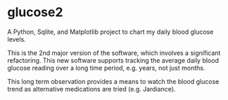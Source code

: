 # glucose2

A Python, Sqlite, and Matplotlib project to chart my daily blood glucose levels.  

This is the 2nd major version of the software, which involves a significant refactoring. This new software supports tracking the average daily blood glucose reading over a long time period, e.g. years, not just months.  

This long term observation provides a means to watch the blood glucose trend as alternative medications are tried (e.g. Jardiance).
